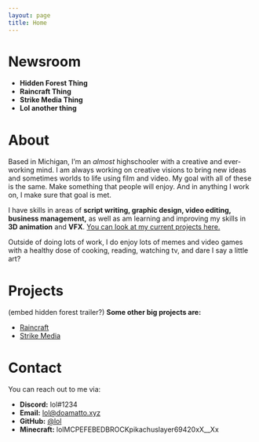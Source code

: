 ```yaml
---
layout: page
title: Home
---
```


# Newsroom
- **Hidden Forest Thing**
- **Raincraft Thing**
- **Strike Media Thing**
- **Lol another thing**


# About
Based in Michigan, I’m an *almost* highschooler with a creative and ever-working mind. I am always working on creative visions to bring new ideas and sometimes worlds to life using film and video. My goal with all of these is the same. Make something that people will enjoy. And in anything I work on, I make sure that goal is met.

I have skills in areas of **script writing, graphic design, video editing, business management,** as well as am learning and improving my skills in **3D animation** and **VFX**. [You can look at my current projects here.](#projects)

Outside of doing lots of work, I do enjoy lots of memes and video games with a healthy dose of cooking, reading, watching tv, and dare I say a little art?

# Projects
(embed hidden forest trailer?)
**Some other big projects are:**
- [Raincraft]()
- [Strike Media]()

# Contact
You can reach out to me via:
- **Discord:** lol#1234
- **Email:** [lol@doamatto.xyz](mailto:lol@doamatto.xyz)
- **GitHub:** [@lol](https://github.com/doamatto)
- **Minecraft:** lolMCPEFEBEDBROCKpikachuslayer69420xX__Xx